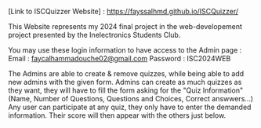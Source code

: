 [Link to ISCQuizzer Website] : https://fayssalhmd.github.io/ISCQuizzer/

This Website represents my 2024 final project in the web-developement project presented by the Inelectronics Students Club.

You may use these login information to have access to the Admin page :
Email : faycalhammadouche02@gmail.com
Password : ISC2024WEB

The Admins are able to create & remove quizzes, while being able to add new admins with the given form.
Admins can create as much quizzes as they want, they will have to fill the form asking for the "Quiz Information" (Name, Number of Questions, Questions and Choices, Correct answwers...)
Any user can participate at any quiz, they only have to enter the demanded information. Their score will then appear with the others just below.


